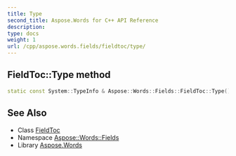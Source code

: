 ```yaml
---
title: Type
second_title: Aspose.Words for C++ API Reference
description: 
type: docs
weight: 1
url: /cpp/aspose.words.fields/fieldtoc/type/
---
```

## FieldToc::Type method




```cpp
static const System::TypeInfo & Aspose::Words::Fields::FieldToc::Type()
```

## See Also

* Class [FieldToc](../)
* Namespace [Aspose::Words::Fields](../../)
* Library [Aspose.Words](../../../)
